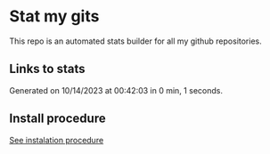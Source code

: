 # Stat my gits

This repo is an automated stats builder for all my github repositories.

## Links to stats


Generated on 10/14/2023 at 00:42:03 in 0 min, 1 seconds.

## Install procedure

[See instalation procedure](./src/install.md)

